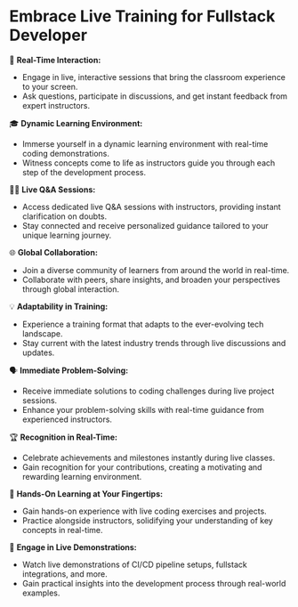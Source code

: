 # Embrace Live Training for Fullstack Developer

🔴 **Real-Time Interaction:**
   - Engage in live, interactive sessions that bring the classroom experience to your screen.
   - Ask questions, participate in discussions, and get instant feedback from expert instructors.

🎓 **Dynamic Learning Environment:**
   - Immerse yourself in a dynamic learning environment with real-time coding demonstrations.
   - Witness concepts come to life as instructors guide you through each step of the development process.

👩‍🏫 **Live Q&A Sessions:**
   - Access dedicated live Q&A sessions with instructors, providing instant clarification on doubts.
   - Stay connected and receive personalized guidance tailored to your unique learning journey.

🌐 **Global Collaboration:**
   - Join a diverse community of learners from around the world in real-time.
   - Collaborate with peers, share insights, and broaden your perspectives through global interaction.

💡 **Adaptability in Training:**
   - Experience a training format that adapts to the ever-evolving tech landscape.
   - Stay current with the latest industry trends through live discussions and updates.

🗣️ **Immediate Problem-Solving:**
   - Receive immediate solutions to coding challenges during live project sessions.
   - Enhance your problem-solving skills with real-time guidance from experienced instructors.

🏆 **Recognition in Real-Time:**
   - Celebrate achievements and milestones instantly during live classes.
   - Gain recognition for your contributions, creating a motivating and rewarding learning environment.

🚀 **Hands-On Learning at Your Fingertips:**
   - Gain hands-on experience with live coding exercises and projects.
   - Practice alongside instructors, solidifying your understanding of key concepts in real-time.

🌟 **Engage in Live Demonstrations:**
   - Watch live demonstrations of CI/CD pipeline setups, fullstack integrations, and more.
   - Gain practical insights into the development process through real-world examples.



